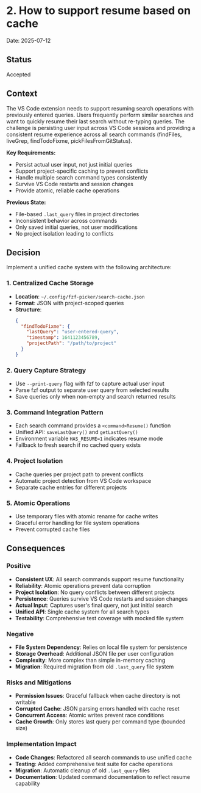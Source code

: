 # 2. How to support resume based on cache

Date: 2025-07-12

## Status

Accepted

## Context

The VS Code extension needs to support resuming search operations with previously entered queries. Users frequently perform similar searches and want to quickly resume their last search without re-typing queries. The challenge is persisting user input across VS Code sessions and providing a consistent resume experience across all search commands (findFiles, liveGrep, findTodoFixme, pickFilesFromGitStatus).

**Key Requirements:**
- Persist actual user input, not just initial queries
- Support project-specific caching to prevent conflicts
- Handle multiple search command types consistently
- Survive VS Code restarts and session changes
- Provide atomic, reliable cache operations

**Previous State:**
- File-based `.last_query` files in project directories
- Inconsistent behavior across commands
- Only saved initial queries, not user modifications
- No project isolation leading to conflicts

## Decision

Implement a unified cache system with the following architecture:

### 1. **Centralized Cache Storage**
- **Location**: `~/.config/fzf-picker/search-cache.json`
- **Format**: JSON with project-scoped queries
- **Structure**: 
  ```json
  {
    "findTodoFixme": {
      "lastQuery": "user-entered-query",
      "timestamp": 1641123456789,
      "projectPath": "/path/to/project"
    }
  }
  ```

### 2. **Query Capture Strategy**
- Use `--print-query` flag with fzf to capture actual user input
- Parse fzf output to separate user query from selected results
- Save queries only when non-empty and search returned results

### 3. **Command Integration Pattern**
- Each search command provides a `<command>Resume()` function
- Unified API: `saveLastQuery()` and `getLastQuery()`
- Environment variable `HAS_RESUME=1` indicates resume mode
- Fallback to fresh search if no cached query exists

### 4. **Project Isolation**
- Cache queries per project path to prevent conflicts
- Automatic project detection from VS Code workspace
- Separate cache entries for different projects

### 5. **Atomic Operations**
- Use temporary files with atomic rename for cache writes
- Graceful error handling for file system operations
- Prevent corrupted cache files

## Consequences

### Positive
- **Consistent UX**: All search commands support resume functionality
- **Reliability**: Atomic operations prevent data corruption
- **Project Isolation**: No query conflicts between different projects
- **Persistence**: Queries survive VS Code restarts and session changes
- **Actual Input**: Captures user's final query, not just initial search
- **Unified API**: Single cache system for all search types
- **Testability**: Comprehensive test coverage with mocked file system

### Negative
- **File System Dependency**: Relies on local file system for persistence
- **Storage Overhead**: Additional JSON file per user configuration
- **Complexity**: More complex than simple in-memory caching
- **Migration**: Required migration from old `.last_query` file system

### Risks and Mitigations
- **Permission Issues**: Graceful fallback when cache directory is not writable
- **Corrupted Cache**: JSON parsing errors handled with cache reset
- **Concurrent Access**: Atomic writes prevent race conditions
- **Cache Growth**: Only stores last query per command type (bounded size)

### Implementation Impact
- **Code Changes**: Refactored all search commands to use unified cache
- **Testing**: Added comprehensive test suite for cache operations
- **Migration**: Automatic cleanup of old `.last_query` files
- **Documentation**: Updated command documentation to reflect resume capability
